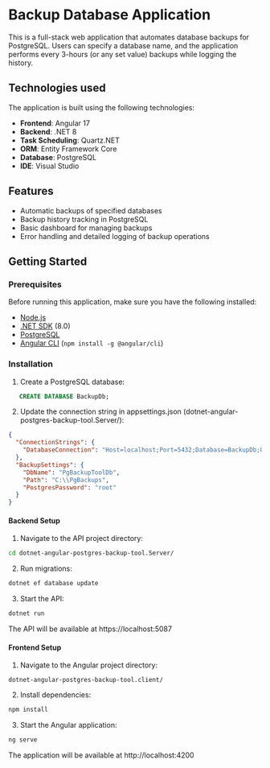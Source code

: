 # Backup Database Application

This is a full-stack web application that automates database backups for PostgreSQL. Users can specify a database name, and the application performs every 3-hours (or any set value) backups while logging the history.

## Technologies used

The application is built using the following technologies:

- **Frontend**: Angular 17
- **Backend**: .NET 8
- **Task Scheduling**: Quartz.NET
- **ORM**: Entity Framework Core
- **Database**: PostgreSQL
- **IDE**: Visual Studio

## Features

- Automatic backups of specified databases
- Backup history tracking in PostgreSQL
- Basic dashboard for managing backups
- Error handling and detailed logging of backup operations

## Getting Started

### Prerequisites

Before running this application, make sure you have the following installed:

- [Node.js](https://nodejs.org/)
- [.NET SDK](https://dotnet.microsoft.com/download) (8.0)
- [PostgreSQL](https://www.postgresql.org/download/)
- [Angular CLI](https://angular.dev/tools/cli) (`npm install -g @angular/cli`)

### Installation

1. Create a PostgreSQL database:
```sql
   CREATE DATABASE BackupDb;
```

2. Update the connection string in appsettings.json (dotnet-angular-postgres-backup-tool.Server/):
```json
{
  "ConnectionStrings": {
    "DatabaseConnection": "Host=localhost;Port=5432;Database=BackupDb;Username=postgres;Password=root"
  },
  "BackupSettings": {
    "DbName": "PgBackupToolDb",
    "Path": "C:\\PgBackups",
    "PostgresPassword": "root"
  }
}
```

#### Backend Setup
1. Navigate to the API project directory:
```sh
cd dotnet-angular-postgres-backup-tool.Server/
```

2. Run migrations:
```sh
dotnet ef database update
```

3. Start the API:
```sh
dotnet run
```

The API will be available at https://localhost:5087

#### Frontend Setup
1. Navigate to the Angular project directory:
```
dotnet-angular-postgres-backup-tool.client/
```

2. Install dependencies:
```sh
npm install
```

3. Start the Angular application:
```sh
ng serve
```

The application will be available at http://localhost:4200
